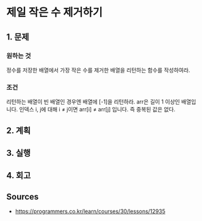 # 제일 작은 수 제거하기

## 1. 문제

### 원하는 것

정수를 저장한 배열에서 가장 작은 수를 제거한 배열을 리턴하는 함수를 작성하여라.

### 조건

리턴하는 배열이 빈 배열인 경우엔 배열에 [-1]을 리턴하라.
arr은 길이 1 이상인 배열입니다.
인덱스 i, j에 대해 i ≠ j이면 arr[i] ≠ arr[j] 입니다.
즉 중복된 값은 없다.

## 2. 계획

## 3. 실행

## 4. 회고

## Sources

* <https://programmers.co.kr/learn/courses/30/lessons/12935>